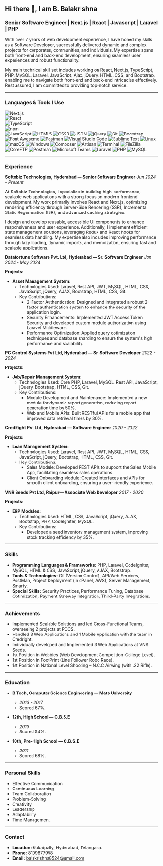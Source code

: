 ## Hi there 👋, I am B. Balakrishna

### Senior Software Engineer | Next.js | React | Javascript | Laravel | PHP

With over 7 years of web development experience, I have honed my skills as a Software Developer, successfully delivered dynamic and complex projects for corporates, communities, and individuals. My expertise spans both front-end and back-end development, ensuring seamless user experiences and robust functionality.

My main technical skill set includes working on React, Next.js, TypeScript, PHP, MySQL, Laravel, JavaScript, Ajax, jQuery, HTML, CSS, and Bootstrap, enabling me to navigate both front-end and back-end intricacies effectively. Rest assured, I am committed to providing top-notch service.

---
### Languages & Tools I Use
![Next.js](https://img.shields.io/badge/-Next.js-000000?style=for-the-badge&logo=next.js&logoColor=ffffff)  
![React](https://img.shields.io/badge/-React-000000?style=for-the-badge&logo=react&logoColor=61DAFB)  
![TypeScript](https://img.shields.io/badge/-TypeScript-000000?style=for-the-badge&logo=typescript&logoColor=007ACC)  
![npm](https://img.shields.io/badge/-npm-000000?style=for-the-badge&logo=npm&logoColor=CB3837)  
![JavaScript](https://img.shields.io/badge/-JavaScript-000000?style=for-the-badge&logo=javascript)
![HTML5](https://img.shields.io/badge/-HTML5-000000?style=for-the-badge&logo=html5&logoColor=ffffff&labelColor=E34F26)
![CSS3](https://img.shields.io/badge/-CSS3-000000?style=for-the-badge&logo=css3&logoColor=ffffff&labelColor=1572B6) 
![JSON](https://img.shields.io/badge/-JSON-000000?style=for-the-badge&logo=JSON&logoColor=000000&labelColor=ffffff)
![jQuery](https://img.shields.io/badge/-jQuery-000000?style=for-the-badge&logo=jQuery&logoColor=0769AD&labelColor=ffffff)
![Git](https://img.shields.io/badge/-Git-000000?style=for-the-badge&logo=git&logoColor=F05032&labelColor=ffffff)
![Bootstrap](https://img.shields.io/badge/-Bootstrap-000000?style=for-the-badge&logo=bootstrap&logoColor=ffffff&labelColor=563D7C)
![Font Awesome](https://img.shields.io/badge/-font%20awesome-000000?style=for-the-badge&logo=font-awesome&logoColor=339AF0&labelColor=ffffff)
![Postman](https://img.shields.io/badge/-Postman-000000?style=for-the-badge&logo=Postman&logoColor=#E62A00&labelColor=ffffff)
![Visual Studio Code](https://img.shields.io/badge/-VSCode-000000?style=for-the-badge&logo=visual-studio-code&labelColor=007ACC)
![Sublime Text](https://img.shields.io/badge/-Sublime%20Text-000000?style=for-the-badge&logo=Sublime%20Text&logoColor=#E62A00&labelColor=ffffff)
![Linux](https://img.shields.io/badge/-Linux-000000?style=for-the-badge&logo=Linux&logoColor=#E62A00&labelColor=ffffff)
![macOS](https://img.shields.io/badge/-macOS-000000?style=for-the-badge&logo=macOS&logoColor=#E62A00&labelColor=563D7C)
![Windows](https://img.shields.io/badge/-Windows-000000?style=for-the-badge&logo=windows&logoColor=ffffff&labelColor=0078D6)
![Composer](https://img.shields.io/badge/-Composer-000000?style=for-the-badge&logo=composer&labelColor=885630)
![Artisan](https://img.shields.io/badge/-Artisan-000000?style=for-the-badge&logo=laravel&labelColor=FF2D20)
![Terminal](https://img.shields.io/badge/-Terminal-000000?style=for-the-badge&logo=windows-terminal&labelColor=4D4D4D)
![FileZilla](https://img.shields.io/badge/-FileZilla-000000?style=for-the-badge&logo=filezilla&labelColor=B9B9B9)
![CoreFTP](https://img.shields.io/badge/-CoreFTP-000000?style=for-the-badge&logo=coreftp&labelColor=1E4F8C)
![Postman](https://img.shields.io/badge/-Postman-000000?style=for-the-badge&logo=postman&labelColor=FF6C37)
![Microsoft Teams](https://img.shields.io/badge/-Microsoft%20Teams-000000?style=for-the-badge&logo=microsoft-teams&labelColor=6264A7)
![Laravel](https://img.shields.io/badge/-Laravel-000000?style=for-the-badge&logo=laravel&logoColor=ffffff&labelColor=FF2D20)
![PHP](https://img.shields.io/badge/-PHP-000000?style=for-the-badge&logo=PHP&logoColor=#E62A00&labelColor=ffffff)
![MySQL](https://img.shields.io/badge/-MySQL-000000?style=for-the-badge&logo=mysql&labelColor=ffffff)

---
### Experience

**Softobiz Technologies, Hyderabad — Senior Software Engineer**
*Jun 2024 - Present*

At Softobiz Technologies, I specialize in building high-performance, scalable web applications with a strong focus on modern frontend development. My work primarily involves React and Next.js, optimizing rendering efficiency through Server-Side Rendering (SSR), Incremental Static Regeneration (ISR), and advanced caching strategies.

I design and develop reusable, accessible UI components to enhance responsiveness and user experience. Additionally, I implement efficient state management solutions, leveraging Redux and React hooks for seamless data handling. My expertise also includes improving performance through lazy loading, dynamic imports, and memoization, ensuring fast and scalable applications.
   
      
**Datafortune Software Pvt. Ltd, Hyderabad — Sr. Software Engineer**
*Jan 2024 - May 2024*

**Projects:**
- **Asset Management System:**
  - Technologies Used: Laravel, Rest API, JWT, MySQL, HTML, CSS, JavaScript, jQuery, AJAX, Bootstrap, HTML, CSS, Git.
  - Key Contributions:
    - 2-Factor Authentication: Designed and integrated a robust 2-factor authentication system to enhance the security of the application login.
    - Security Enhancements: Implemented JWT Access Token Security and developed custom module authorization using Laravel Middleware.
    - Performance Optimization: Applied query optimization techniques and database sharding to ensure the system's high performance and scalability.

**PC Control Systems Pvt Ltd, Hyderabad — Sr. Software Developer**
*2022 - 2024*

**Projects:**
- **Job/Repair Management System:**
  - Technologies Used: Core PHP, Laravel, MySQL, Rest API, JavaScript, jQuery, Bootstrap, HTML, CSS, Git.
  - Key Contributions:
    - Module Development and Maintenance: Implemented a new module for dynamic report generation, reducing report generation time by 50%.
    - Web and Mobile APIs: Built RESTful APIs for a mobile app that improved data retrieval times by 30%.

**CredRight Pvt Ltd, Hyderabad — Software Engineer**
*2020 - 2022*

**Projects:**
- **Loan Management System:**
  - Technologies Used: Laravel, Rest API, JWT, MySQL, HTML, CSS, JavaScript, jQuery, Bootstrap, HTML, CSS, Git.
  - Key Contributions:
    - Sales Module: Developed REST APIs to support the Sales Mobile App, facilitating seamless sales operations.
    - Client Onboarding Module: Created interfaces and APIs for smooth client onboarding, ensuring a user-friendly experience.

**VNR Seeds Pvt Ltd, Raipur— Associate Web Developer**
*2017 - 2020*

**Projects:**
- **ERP Modules:**
  - Technologies Used: HTML, CSS, JavaScript, jQuery, AJAX, Bootstrap, PHP, CodeIgniter, MySQL.
  - Key Contributions:
    - Developed a seed inventory management system, improving stock tracking efficiency by 35%.

---

### Skills

- **Programming Languages & Frameworks:** PHP, Laravel, CodeIgniter, MySQL, HTML & CSS, JavaScript, jQuery, AJAX, Bootstrap.
- **Tools & Technologies:** Git (Version Control), API/Web Services, PostMan, Project Deployment (in cPanel, AWS), Server Management, Smarty.
- **Special Skills:** Security Practices, Performance Tuning, Database Optimization, Payment Gateway Integration, Third-Party Integrations.

---

### Achievements

- Implemented Scalable Solutions and led Cross-Functional Teams, overseeing 2 projects at PCCS.
- Handled 3 Web Applications and 1 Mobile Application with the team in Credright.
- Individually developed and Implemented 3 Web Applications at VNR Seeds.
- 1st Position in Webbies (Web Development Competition-College Level).
- 1st Position in FootPrint (Line Follower Robo Race).
- 1st Position in National Level Shooting – N.C.C Airwing (with .22 Rifle).

---

### Education

- **B.Tech, Computer Science Engineering — Mats University**
  - *2013 - 2017*
  - Scored 67%.

- **12th, High School — C.B.S.E**
  - *2013*
  - Scored 54%.

- **10th, Pre-High School — C.B.S.E**
  - *2011*
  - Scored 68%.

---

### Personal Skills

- Effective Communication
- Continuous Learning
- Team Collaboration
- Problem-Solving
- Creativity
- Leadership
- Adaptability
- Time Management

---

### Contact

- **Location:** Kukatpally, Hyderabad, Telangana.
- **Phone:** 8109877958
- **Email:** balakrishna8524@gmail.com
